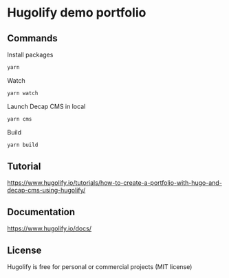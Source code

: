 # Hugolify demo portfolio

## Commands

Install packages

```bash
yarn
```

Watch

```bash
yarn watch
```

Launch Decap CMS in local

```bash
yarn cms
```

Build

```bash
yarn build
```

## Tutorial

https://www.hugolify.io/tutorials/how-to-create-a-portfolio-with-hugo-and-decap-cms-using-hugolify/

## Documentation

https://www.hugolify.io/docs/

## License

Hugolify is free for personal or commercial projects (MIT license)

